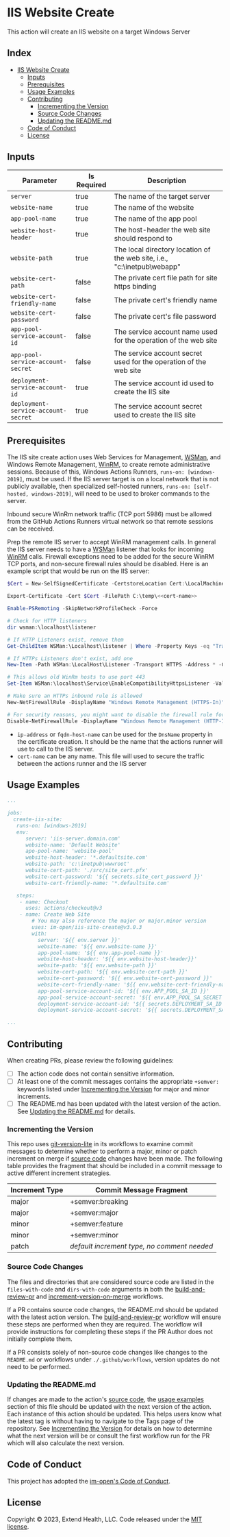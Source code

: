 # IIS Website Create

This action will create an IIS website on a target Windows Server

## Index <!-- omit in toc -->

- [IIS Website Create](#iis-website-create)
  - [Inputs](#inputs)
  - [Prerequisites](#prerequisites)
  - [Usage Examples](#usage-examples)
  - [Contributing](#contributing)
    - [Incrementing the Version](#incrementing-the-version)
    - [Source Code Changes](#source-code-changes)
    - [Updating the README.md](#updating-the-readmemd)
  - [Code of Conduct](#code-of-conduct)
  - [License](#license)

## Inputs

| Parameter                           | Is Required | Description                                                             |
|-------------------------------------|-------------|-------------------------------------------------------------------------|
| `server`                            | true        | The name of the target server                                           |
| `website-name`                      | true        | The name of the website                                                 |
| `app-pool-name`                     | true        | The name of the app pool                                                |
| `website-host-header`               | true        | The host-header the web site should respond to                          |
| `website-path`                      | true        | The local directory location of the web site, i.e., "c:\inetpub\webapp" |
| `website-cert-path`                 | false       | The private cert file path for site https binding                       |
| `website-cert-friendly-name`        | false       | The private cert's friendly name                                        |
| `website-cert-password`             | false       | The private cert's file password                                        |
| `app-pool-service-account-id`       | false       | The service account name used for the operation of the web site         |
| `app-pool-service-account-secret`   | false       | The service account secret used for the operation of the web site       |
| `deployment-service-account-id`     | true        | The service account id used to create the IIS site                      |
| `deployment-service-account-secret` | true        | The service account secret used to create the IIS site                  |

## Prerequisites

The IIS site create action uses Web Services for Management, [WSMan], and Windows Remote Management, [WinRM], to create remote administrative sessions. Because of this, Windows Actions Runners, `runs-on: [windows-2019]`, must be used. If the IIS server target is on a local network that is not publicly available, then specialized self-hosted runners, `runs-on: [self-hosted, windows-2019]`, will need to be used to broker commands to the server.

Inbound secure WinRm network traffic (TCP port 5986) must be allowed from the GitHub Actions Runners virtual network so that remote sessions can be received.

Prep the remote IIS server to accept WinRM management calls. In general the IIS server needs to have a [WSMan] listener that looks for incoming [WinRM] calls. Firewall exceptions need to be added for the secure WinRM TCP ports, and non-secure firewall rules should be disabled. Here is an example script that would be run on the IIS server:

```powershell
$Cert = New-SelfSignedCertificate -CertstoreLocation Cert:\LocalMachine\My -DnsName <<ip-address|fqdn-host-name>>

Export-Certificate -Cert $Cert -FilePath C:\temp\<<cert-name>>

Enable-PSRemoting -SkipNetworkProfileCheck -Force

# Check for HTTP listeners
dir wsman:\localhost\listener

# If HTTP Listeners exist, remove them
Get-ChildItem WSMan:\Localhost\listener | Where -Property Keys -eq "Transport=HTTP" | Remove-Item -Recurse

# If HTTPs Listeners don't exist, add one
New-Item -Path WSMan:\LocalHost\Listener -Transport HTTPS -Address * -CertificateThumbPrint $Cert.Thumbprint –Force

# This allows old WinRm hosts to use port 443
Set-Item WSMan:\localhost\Service\EnableCompatibilityHttpsListener -Value true

# Make sure an HTTPs inbound rule is allowed
New-NetFirewallRule -DisplayName "Windows Remote Management (HTTPS-In)" -Name "Windows Remote Management (HTTPS-In)" -Profile Any -LocalPort 5986 -Protocol TCP

# For security reasons, you might want to disable the firewall rule for HTTP that *Enable-PSRemoting* added:
Disable-NetFirewallRule -DisplayName "Windows Remote Management (HTTP-In)"
```

- `ip-address` or `fqdn-host-name` can be used for the `DnsName` property in the certificate creation. It should be the name that the actions runner will use to call to the IIS server.
- `cert-name` can be any name. This file will used to secure the traffic between the actions runner and the IIS server

## Usage Examples

```yml
...

jobs:
  create-iis-site:
   runs-on: [windows-2019]
   env:
      server: 'iis-server.domain.com'
      website-name: 'Default Website'
      apo-pool-name: 'website-pool'
      website-host-header: '*.defaultsite.com'
      website-path: 'c:\inetpub\wwwroot'
      website-cert-path: './src/site_cert.pfx'
      website-cert-password: '${{ secrets.site_cert_password }}'
      website-cert-friendly-name: '*.defaultsite.com'

   steps:
    - name: Checkout
      uses: actions/checkout@v3
    - name: Create Web Site
        # You may also reference the major or major.minor version
        uses: im-open/iis-site-create@v3.0.3
        with:
          server: '${{ env.server }}'
          website-name: '${{ env.website-name }}'
          app-pool-name: '${{ env.app-pool-name }}'
          website-host-header: '${{ env.website-host-header}}'
          website-path: '${{ env.website-path }}'
          website-cert-path: '${{ env.website-cert-path }}'
          website-cert-password: '${{ env.website-cert-password }}'
          website-cert-friendly-name: '${{ env.website-cert-friendly-name }}'
          app-pool-service-account-id: '${{ env.APP_POOL_SA_ID }}'
          app-pool-service-account-secret: '${{ env.APP_POOL_SA_SECRET }}'
          deployment-service-account-id: '${{ secrets.DEPLOYMENT_SA_ID }}'
          deployment-service-account-secret: '${{ secrets.DEPLOYMENT_SA_SECRET }}'

...
```

## Contributing

When creating PRs, please review the following guidelines:

- [ ] The action code does not contain sensitive information.
- [ ] At least one of the commit messages contains the appropriate `+semver:` keywords listed under [Incrementing the Version] for major and minor increments.
- [ ] The README.md has been updated with the latest version of the action.  See [Updating the README.md] for details.

### Incrementing the Version

This repo uses [git-version-lite] in its workflows to examine commit messages to determine whether to perform a major, minor or patch increment on merge if [source code] changes have been made.  The following table provides the fragment that should be included in a commit message to active different increment strategies.

| Increment Type | Commit Message Fragment                     |
|----------------|---------------------------------------------|
| major          | +semver:breaking                            |
| major          | +semver:major                               |
| minor          | +semver:feature                             |
| minor          | +semver:minor                               |
| patch          | *default increment type, no comment needed* |

### Source Code Changes

The files and directories that are considered source code are listed in the `files-with-code` and `dirs-with-code` arguments in both the [build-and-review-pr] and [increment-version-on-merge] workflows.  

If a PR contains source code changes, the README.md should be updated with the latest action version.  The [build-and-review-pr] workflow will ensure these steps are performed when they are required.  The workflow will provide instructions for completing these steps if the PR Author does not initially complete them.

If a PR consists solely of non-source code changes like changes to the `README.md` or workflows under `./.github/workflows`, version updates do not need to be performed.

### Updating the README.md

If changes are made to the action's [source code], the [usage examples] section of this file should be updated with the next version of the action.  Each instance of this action should be updated.  This helps users know what the latest tag is without having to navigate to the Tags page of the repository.  See [Incrementing the Version] for details on how to determine what the next version will be or consult the first workflow run for the PR which will also calculate the next version.

## Code of Conduct

This project has adopted the [im-open's Code of Conduct](https://github.com/im-open/.github/blob/main/CODE_OF_CONDUCT.md).

## License

Copyright &copy; 2023, Extend Health, LLC. Code released under the [MIT license](LICENSE).

<!-- Links -->
[Incrementing the Version]: #incrementing-the-version
[Updating the README.md]: #updating-the-readmemd
[source code]: #source-code-changes
[usage examples]: #usage-examples
[build-and-review-pr]: ./.github/workflows/build-and-review-pr.yml
[increment-version-on-merge]: ./.github/workflows/increment-version-on-merge.yml
[git-version-lite]: https://github.com/im-open/git-version-lite
[wsman]: https://docs.microsoft.com/en-us/windows/win32/winrm/ws-management-protocol
[winrm]: https://docs.microsoft.com/en-us/windows/win32/winrm/about-windows-remote-management
